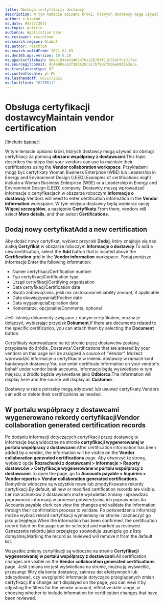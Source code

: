 ```yaml
---
title: Obsługa certyfikacji dostawcy
description: W tym temacie opisano kroki, których dostawcy mogą używać do obsługi certyfikacji za pomocą obszaru współpracy z dostawcami.
author: v-kiarnd
ms.date: 04/27/2021
ms.topic: article
audience: Application User
ms.reviewer: roschloma
ms.search.region: Global
ms.author: roschlom
ms.search.validFrom: 2021-02-09
ms.dyn365.ops.version: 10.0.18
ms.openlocfilehash: b6e4194a4b3463476a32679ff11b35affc131faa
ms.sourcegitcommit: dc4898aa32f381620c517bf89c7856e693563ace
ms.translationtype: HT
ms.contentlocale: pl-PL
ms.lasthandoff: 06/17/2021
ms.locfileid: "6270511"
---
```

# <a name="maintain-vendor-certification"></a><span data-ttu-id="7cb91-103">Obsługa certyfikacji dostawcy</span><span class="sxs-lookup"><span data-stu-id="7cb91-103">Maintain vendor certification</span></span>

[!include [banner](../includes/banner.md)]

<span data-ttu-id="7cb91-104">W tym temacie opisano kroki, których dostawcy mogą używać do obsługi certyfikacji za pomocą **obszaru współpracy z dostawcami**.</span><span class="sxs-lookup"><span data-stu-id="7cb91-104">This topic describes the steps that your vendors can use to  maintain their certifications using the **Vendor collaboration workspace**.</span></span> <span data-ttu-id="7cb91-105">Przykładami mogą być certyfikaty Woman Business Enterprise (WBE) lub Leadership in Energy and Environment Design (LEED).</span><span class="sxs-lookup"><span data-stu-id="7cb91-105">Examples of certifications might include a Woman Business Enterprise (WBE) or a Leadership in Energy and Environment Design (LEED) company.</span></span> <span data-ttu-id="7cb91-106">Dostawcy muszą wprowadzać informacje o certyfikacjach w obszarze roboczym **Informacje o dostawcy**.</span><span class="sxs-lookup"><span data-stu-id="7cb91-106">Vendors will need to enter certification information in the **Vendor information** workspace.</span></span> <span data-ttu-id="7cb91-107">W tym miejscu dostawcy będą wybierać opcję **Więcej szczegółów**, a następnie **Certyfikaty**.</span><span class="sxs-lookup"><span data-stu-id="7cb91-107">From there, vendors will select **More details**, and then select **Certifications**.</span></span>

## <a name="add-a-new-certification"></a><span data-ttu-id="7cb91-108">Dodaj nowy certyfikat</span><span class="sxs-lookup"><span data-stu-id="7cb91-108">Add a new certification</span></span>

<span data-ttu-id="7cb91-109">Aby dodać nowy certyfikat, wybierz przycisk **Dodaj**, który znajduje się nad siatką **Certyfikat** w obszarze roboczym **Informacje o dostawcy**.</span><span class="sxs-lookup"><span data-stu-id="7cb91-109">To add a new certification, select the **Add** button that is located above the **Certification** grid in the **Vendor information** workspace.</span></span> <span data-ttu-id="7cb91-110">Podaj poniższe informacje:</span><span class="sxs-lookup"><span data-stu-id="7cb91-110">Enter the following information:</span></span>
 
- <span data-ttu-id="7cb91-111">Numer certyfikacji</span><span class="sxs-lookup"><span data-stu-id="7cb91-111">Certification number</span></span>
- <span data-ttu-id="7cb91-112">Typ certyfikacji</span><span class="sxs-lookup"><span data-stu-id="7cb91-112">Certification type</span></span>
- <span data-ttu-id="7cb91-113">Urząd certyfikacji</span><span class="sxs-lookup"><span data-stu-id="7cb91-113">Certifying organization</span></span> 
- <span data-ttu-id="7cb91-114">Data certyfikacji</span><span class="sxs-lookup"><span data-stu-id="7cb91-114">Certification date</span></span>
- <span data-ttu-id="7cb91-115">Kwota zobowiązania, jeśli ma zastosowanie</span><span class="sxs-lookup"><span data-stu-id="7cb91-115">Liability amount, if applicable</span></span>
- <span data-ttu-id="7cb91-116">Data obowiązywania</span><span class="sxs-lookup"><span data-stu-id="7cb91-116">Effective date</span></span>
- <span data-ttu-id="7cb91-117">Data wygaśnięcia</span><span class="sxs-lookup"><span data-stu-id="7cb91-117">Expiration date</span></span>
- <span data-ttu-id="7cb91-118">Komentarze, opcjonalne</span><span class="sxs-lookup"><span data-stu-id="7cb91-118">Comments, optional</span></span>

<span data-ttu-id="7cb91-119">Jeśli istnieją dokumenty związane z danym certyfikatem, można je dołączyć, wybierając przycisk **Dokument**.</span><span class="sxs-lookup"><span data-stu-id="7cb91-119">If there are documents related to the specific certification, you can attach them by selecting the **Document** button.</span></span>

<span data-ttu-id="7cb91-120">Certyfikaty wprowadzane na tej stronie przez dostawców zostaną przypisane do źródła „Dostawca”.</span><span class="sxs-lookup"><span data-stu-id="7cb91-120">Certifications that are entered by your vendors on this page will be assigned a source of “Vendor”.</span></span> <span data-ttu-id="7cb91-121">Możesz wprowadzić informacje o certyfikacie w imieniu dostawcy w ramach kont bankowych dostawcy.</span><span class="sxs-lookup"><span data-stu-id="7cb91-121">You can enter certificate information on your vendor's behalf under vendor bank accounts.</span></span> <span data-ttu-id="7cb91-122">Informacje będą wyświetlane w tym miejscu, a źródło będzie wyświetlane jako **Odbiorca**.</span><span class="sxs-lookup"><span data-stu-id="7cb91-122">The information will display here and the source will display as **Customer**.</span></span>

<span data-ttu-id="7cb91-123">Dostawcy w razie potrzeby mogą edytować lub usuwać certyfikaty.</span><span class="sxs-lookup"><span data-stu-id="7cb91-123">Vendors can edit or delete their certifications as needed.</span></span>

## <a name="vendor-collaboration-generated-certification-records"></a><span data-ttu-id="7cb91-124">W portalu współpracy z dostawcami wygenerowano rekordy certyfikacji</span><span class="sxs-lookup"><span data-stu-id="7cb91-124">Vendor collaboration generated certification records</span></span> 
 
<span data-ttu-id="7cb91-125">Po dodaniu informacji dotyczących certyfikacji przez dostawcę te informacje będą widoczne na stronie **certyfikacji wygenerowanej w portalu współpracy z dostawcami**.</span><span class="sxs-lookup"><span data-stu-id="7cb91-125">After certification information has been added by a vendor, the information will be visible on the **Vendor collaboration generated certifications** page.</span></span> <span data-ttu-id="7cb91-126">Aby otworzyć tę stronę, wybierz opcje **Rozrachunki z dostawcami > Informacje > Raporty dostawców > Certyfikacje wygenerowane w portalu współpracy z dostawcami**.</span><span class="sxs-lookup"><span data-stu-id="7cb91-126">To open the page, go to **Accounts payable > Inquiries > Vendor reports > Vendor collaboration generated certifications**.</span></span> <span data-ttu-id="7cb91-127">Domyślnie widoczne są wszystkie nowe lub zmodyfikowane rekordy certyfikacji.</span><span class="sxs-lookup"><span data-stu-id="7cb91-127">By default, all new or modified certification records are visible.</span></span> <span data-ttu-id="7cb91-128">Ler rozrachunków z dostawcami może wyświetlać zmiany i sprawdzać poprawność informacji w procesie potwierdzania ich poprawności.</span><span class="sxs-lookup"><span data-stu-id="7cb91-128">An Accounts payable clerk can view the changes and validate the information through their confirmation process to validate.</span></span> <span data-ttu-id="7cb91-129">Po potwierdzeniu informacji można wybrać rekord certyfikacji wymieniony na stronie i zaznaczyć go jako przejętego.</span><span class="sxs-lookup"><span data-stu-id="7cb91-129">When the information has been confirmed, the certification record listed on the page can be selected and marked as reviewed.</span></span> <span data-ttu-id="7cb91-130">Oznaczenie rekordu jako przejętego spowoduje usunięcie go z listy domyślnej.</span><span class="sxs-lookup"><span data-stu-id="7cb91-130">Marking the record as reviewed will remove it from the default list.</span></span>
 
<span data-ttu-id="7cb91-131">Wszystkie zmiany certyfikacji są widoczne na stronie **Certyfikacji wygenerowanej w portalu współpracy z dostawcami**.</span><span class="sxs-lookup"><span data-stu-id="7cb91-131">All certification changes are visible on the **Vendor collaboration generated certifications** page.</span></span> <span data-ttu-id="7cb91-132">Jeśli zmiana nie jest wyświetlana na stronie, można ją wyświetlić, przesunąc filtry dla konta dostawcy, zakresu dat efektywnych lub zdecydować, czy uwzględnić informacje dotyczące przeglądanych zmian certyfikacji.</span><span class="sxs-lookup"><span data-stu-id="7cb91-132">If a change isn't displayed on the page, you can view it by adjusting the filters for the vendor account, effective date range, or choosing whether to include information for certification changes that have been reviewed.</span></span> 


